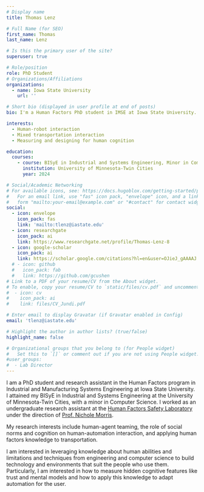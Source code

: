 ```yaml
---
# Display name
title: Thomas Lenz

# Full Name (for SEO)
first_name: Thomas 
last_name: Lenz

# Is this the primary user of the site?
superuser: true

# Role/position
role: PhD Student
# Organizations/Affiliations
organizations:
  - name: Iowa State University
    url: ''

# Short bio (displayed in user profile at end of posts)
bio: I'm a Human Factors PhD student in IMSE at Iowa State University. I'm interested in human-agent teaming, the role of social norms and cognition on human-automation interaction, and transportation applications.

interests:
  - Human-robot interaction
  - Mixed transportation interaction
  - Measuring and designing for human cognition

education:
  courses:
    - course: BISyE in Industrial and Systems Engineering, Minor in Computer Science
      institution: University of Minnesota-Twin Cities
      year: 2024

# Social/Academic Networking
# For available icons, see: https://docs.hugoblox.com/getting-started/page-builder/#icons
#   For an email link, use "fas" icon pack, "envelope" icon, and a link in the
#   form "mailto:your-email@example.com" or "#contact" for contact widget.
social:
  - icon: envelope
    icon_pack: fas
    link: 'mailto:tlenz@iastate.edu'
  - icon: researchgate
    icon_pack: ai
    link: https://www.researchgate.net/profile/Thomas-Lenz-8
  - icon: google-scholar
    icon_pack: ai
    link: https://scholar.google.com/citations?hl=en&user=OJieJ_gAAAAJ
  # - icon: github
  #   icon_pack: fab
  #   link: https://github.com/gcushen
# Link to a PDF of your resume/CV from the About widget.
# To enable, copy your resume/CV to `static/files/cv.pdf` and uncomment the lines below.
#  - icon: cv
#    icon_pack: ai
#    link: files/CV_Jundi.pdf

# Enter email to display Gravatar (if Gravatar enabled in Config)
email: 'tlenz@iastate.edu'

# Highlight the author in author lists? (true/false)
highlight_name: false

# Organizational groups that you belong to (for People widget)
#   Set this to `[]` or comment out if you are not using People widget.
#user_groups:
#  - Lab Director
---
```


I am a PhD student and research assistant in the Human Factors program in Industrial and Manufacturing Systems Engineering at Iowa State University. I attained my BISyE in Industrial and Systems Engineering at the University of Minnesota-Twin Cities, with a minor in Computer Science. I worked as an undergraduate research assistant at the [Human Factors Safety Laboratory](https://hfsl.umn.edu/) under the direction of [Prof. Nichole Morris](https://cse.umn.edu/me/nichole-morris).

My research interests include human-agent teaming, the role of social norms and cognition on human-automation interaction, and applying human factors knowledge to transportation.

I am interested in leveraging knowledge about human abilities and limitations and techniques from engineering and computer science to build technology and environments that suit the people who use them. Particularly, I am interested in how to measure hidden cognitive features like trust and mental models and how to apply this knowledge to adapt automation for the user.

